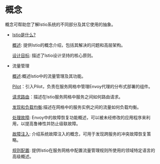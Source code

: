 # 概念

概念可帮助您了解Istio系统的不同部分及其它使用的抽象。

- [Istio是什么?](what-is-istio.md)

	[概述](what-is-istio/overview.md): 提供Istio的概念介绍，包括其解决的问题和高层架构。

	[设计目标](what-is-istio/goals.md): 描述了Istio设计坚持的核心原则。

- 流量管理

	[概述](traffic-management/overview.md):概述Istio中的流量管理及其功能。

	[Pilot](traffic-management/pilot.md)：引入Pilot，负责在服务网格中管理Envoy代理的分布式部署的组件。

	[请求路由](traffic-management/request-routing.md)：描述在Istio服务网格中服务之间如何路由请求。

	[发现和负载均衡](traffic-management/load-balancing.md):描述在网格中的服务实例之间的流量如何负载均衡。

	[处理故障](traffic-management/handling-failures.md): Envoy中的故障恢复功能概述，可以被未经修改的应用程序来利用，以提高鲁棒性并防止级联故障。

	[故障注入](traffic-management/fault-injection.md): 介绍系统故障注入的概念，可用于发现跨服务的冲突故障恢复策略。

	[规则配置](traffic-management/rules-configuration.md): 提供Istio在服务网格中配置流量管理规则所使用的领域特定语言的高级概述。



